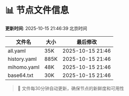 # 📊 节点文件信息

**更新时间**: 2025-10-15 21:46:39 北京时间

| 文件名 | 大小 | 最后修改 |
|--------|------|----------|
| all.yaml | 35K | 2025-10-15 21:46 |
| history.yaml | 885K | 2025-10-15 21:46 |
| mihomo.yaml | 48K | 2025-10-15 21:46 |
| base64.txt | 30K | 2025-10-15 21:46 |

> 🔄 文件每30分钟自动更新，确保节点的新鲜度和可用性
